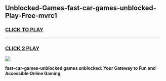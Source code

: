 
## Unblocked-Games-fast-car-games-unblocked-Play-Free-mvrc1
<h3>
<a href="https://premium76.site?title=fast-car-games-unblocked&ref=09A">CLICK TO PLAY</a></h3>
<hr>

<h3>
<a href="https://premium76.site?title=fast-car-games-unblocked&ref=09A">CLICK 2 PLAY</a>
  
</h3>

<a href="https://premium76.site?title=fast-car-games-unblocked&ref=09A"><img src="https://clearcache.store/games.png"></a>


**fast-car-games-unblocked games unblocked: Your Gateway to Fun and Accessible Online Gaming**

